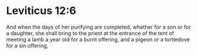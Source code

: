# Leviticus 12:6

And when the days of her purifying are completed, whether for a son or for a daughter, she shall bring to the priest at the entrance of the tent of meeting a lamb a year old for a burnt offering, and a pigeon or a turtledove for a sin offering,
